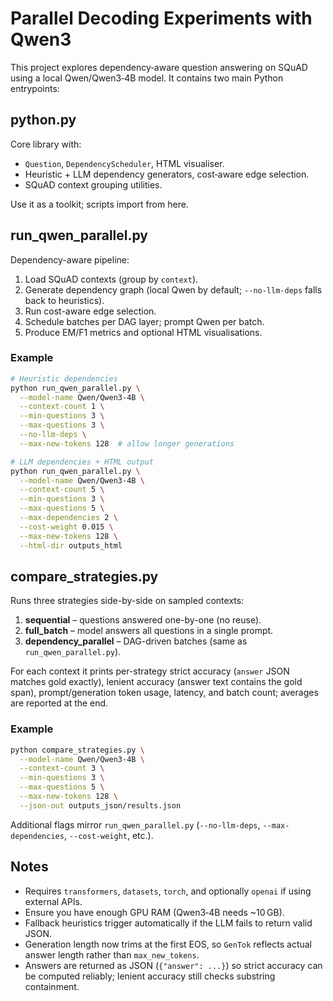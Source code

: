 # Parallel Decoding Experiments with Qwen3

This project explores dependency‑aware question answering on SQuAD using a local Qwen/Qwen3‑4B model. It contains two main Python entrypoints:

## python.py

Core library with:

- `Question`, `DependencyScheduler`, HTML visualiser.
- Heuristic + LLM dependency generators, cost‑aware edge selection.
- SQuAD context grouping utilities.

Use it as a toolkit; scripts import from here.

## run_qwen_parallel.py

Dependency-aware pipeline:

1. Load SQuAD contexts (group by `context`).
2. Generate dependency graph (local Qwen by default; `--no-llm-deps` falls back to heuristics).
3. Run cost-aware edge selection.
4. Schedule batches per DAG layer; prompt Qwen per batch.
5. Produce EM/F1 metrics and optional HTML visualisations.

### Example

```bash
# Heuristic dependencies
python run_qwen_parallel.py \
  --model-name Qwen/Qwen3-4B \
  --context-count 1 \
  --min-questions 3 \
  --max-questions 3 \
  --no-llm-deps \
  --max-new-tokens 128  # allow longer generations

# LLM dependencies + HTML output
python run_qwen_parallel.py \
  --model-name Qwen/Qwen3-4B \
  --context-count 5 \
  --min-questions 3 \
  --max-questions 5 \
  --max-dependencies 2 \
  --cost-weight 0.015 \
  --max-new-tokens 128 \
  --html-dir outputs_html
```

## compare_strategies.py

Runs three strategies side-by-side on sampled contexts:

1. **sequential** – questions answered one-by-one (no reuse).
2. **full_batch** – model answers all questions in a single prompt.
3. **dependency_parallel** – DAG-driven batches (same as `run_qwen_parallel.py`).

For each context it prints per-strategy strict accuracy (`answer` JSON matches gold exactly), lenient accuracy (answer text contains the gold span), prompt/generation token usage, latency, and batch count; averages are reported at the end.

### Example

```bash
python compare_strategies.py \
  --model-name Qwen/Qwen3-4B \
  --context-count 3 \
  --min-questions 3 \
  --max-questions 5 \
  --max-new-tokens 128 \
  --json-out outputs_json/results.json
```

Additional flags mirror `run_qwen_parallel.py` (`--no-llm-deps`, `--max-dependencies`, `--cost-weight`, etc.).

## Notes

- Requires `transformers`, `datasets`, `torch`, and optionally `openai` if using external APIs.
- Ensure you have enough GPU RAM (Qwen3‑4B needs ~10 GB).
- Fallback heuristics trigger automatically if the LLM fails to return valid JSON.
- Generation length now trims at the first EOS, so `GenTok` reflects actual answer length rather than `max_new_tokens`.
- Answers are returned as JSON (`{"answer": ...}`) so strict accuracy can be computed reliably; lenient accuracy still checks substring containment.
